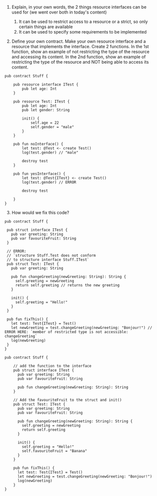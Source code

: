 1.  Explain, in your own words, the 2 things resource interfaces can be used for (we went over both in today's content)
	1. It can be used to restrict access to a resource or a strict, so only certain things are available
	2. It can be used to specify some requirements to be implemented
    
2.  Define your own contract. Make your own resource interface and a resource that implements the interface. Create 2 functions. In the 1st function, show an example of not restricting the type of the resource and accessing its content. In the 2nd function, show an example of restricting the type of the resource and NOT being able to access its content.
   
   ```
   pub contract Stuff {
   
	   pub resource interface ITest {
		   pub let age: Int
	   }
	   
	   pub resource Test: ITest {
		   pub let age: Int
		   pub let gender: String
		   
		   init() {
			   self.age = 22
			   self.gender = "male"
		   }
	   }
	   
	   pub fun noInterface() {
		   let test: @Test <- create Test()
		   log(test.gender) // "male"
		   
		   destroy test
	   }
	   
	   pub fun yesInterface() {
		   let test: @Test{ITest} <- create Test()
		   log(test.gender) // ERROR
		   
		   destroy test
		   
	   }
   }
```
    
3.  How would we fix this code?
   
   ```
   pub contract Stuff {

    pub struct interface ITest {
      pub var greeting: String
      pub var favouriteFruit: String
    }

    // ERROR:
    // `structure Stuff.Test does not conform 
    // to structure interface Stuff.ITest`
    pub struct Test: ITest {
      pub var greeting: String

      pub fun changeGreeting(newGreeting: String): String {
        self.greeting = newGreeting
        return self.greeting // returns the new greeting
      }

      init() {
        self.greeting = "Hello!"
      }
    }

    pub fun fixThis() {
      let test: Test{ITest} = Test()
      let newGreeting = test.changeGreeting(newGreeting: "Bonjour!") // ERROR HERE: `member of restricted type is not accessible: changeGreeting`
      log(newGreeting)
    }
}
```

```
pub contract Stuff {

	// add the function to the interface
    pub struct interface ITest {
      pub var greeting: String
      pub var favouriteFruit: String
      
      pub fun changeGreeting(newGreeting: String): String
    }

    // Add the favouriteFruit to the struct and init()
    pub struct Test: ITest {
      pub var greeting: String
      pub var favouriteFruit: String

      pub fun changeGreeting(newGreeting: String): String {
        self.greeting = newGreeting
        return self.greeting 
      }

      init() {
        self.greeting = "Hello!"
        self.favouriteFruit = "Banana"
      }
    }

    pub fun fixThis() {
      let test: Test{ITest} = Test()
      let newGreeting = test.changeGreeting(newGreeting: "Bonjour!") 
      log(newGreeting)
    }
}
```